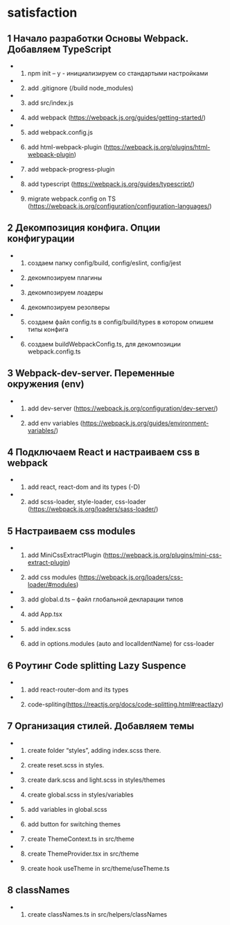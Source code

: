 # satisfaction



## 1 Начало разработки Основы Webpack. Добавляем TypeScript

- 1. npm init – y  - инициализируем со стандартыми настройками
- 2. add .gitignore (/build node_modules)
- 3. add src/index.js
- 4. add webpack (https://webpack.js.org/guides/getting-started/)
- 5. add webpack.config.js
- 6. add html-webpack-plugin (https://webpack.js.org/plugins/html-webpack-plugin)
- 7. add webpack-progress-plugin
- 8. add typescript (https://webpack.js.org/guides/typescript/)
- 9. migrate webpack.config on TS (https://webpack.js.org/configuration/configuration-languages/)


## 2 Декомпозиция конфига. Опции конфигурации

- 1. создаем папку config/build, config/eslint, config/jest
- 2. декомпозируем плагины
- 3. декомпозируем лоадеры
- 4. декомпозируем резолверы
- 5. создаем файл config.ts в config/build/types в котором опишем типы конфига
- 6. создаем buildWebpackConfig.ts, для декомпозиции webpack.config.ts


## 3 Webpack-dev-server. Переменные окружения (env)

- 1. add dev-server (https://webpack.js.org/configuration/dev-server/) 
- 2. add env variables (https://webpack.js.org/guides/environment-variables/)


## 4 Подключаем React и настраиваем css в webpack

- 1. add react, react-dom and  its types (-D)
- 2. add scss-loader, style-loader, css-loader (https://webpack.js.org/loaders/sass-loader/) 


## 5 Настраиваем css modules

- 1. add MiniCssExtractPlugin (https://webpack.js.org/plugins/mini-css-extract-plugin)
- 2. add css modules (https://webpack.js.org/loaders/css-loader/#modules)
- 3. add global.d.ts – файл глобальной декларации типов
- 4. add App.tsx
- 5. add index.scss
- 6. add in options.modules (auto and localIdentName) for css-loader


## 6 Роутинг Code splitting Lazy Suspence

- 1. add react-router-dom and its types
- 2. code-spliting(https://reactjs.org/docs/code-splitting.html#reactlazy)


## 7 Организация стилей. Добавляем темы

- 1. create folder “styles”, adding index.scss there.
- 2. create reset.scss in styles.
- 3. create dark.scss and light.scss in styles/themes
- 4. create global.scss in styles/variables
- 5. add variables in global.scss
- 6. add button for switching themes
- 7. create ThemeContext.ts in src/theme
- 8. create ThemeProvider.tsx in src/theme
- 9. create hook useTheme in src/theme/useTheme.ts


## 8 classNames

- 1. create classNames.ts in src/helpers/classNames
